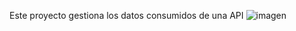Este proyecto gestiona los datos consumidos de una API
![imagen](https://github.com/user-attachments/assets/0d1f62d8-f328-4ff4-8442-dd814ba51606)
